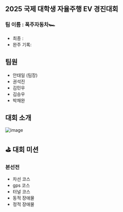 ## 2025 국제 대학생 자율주행 EV 경진대회

### 팀 이름 : 폭주자동차🏎️
- 최종 : 
- 완주 기록: 

## 팀원
- 안태일 (팀장)
- 권석진
- 김민우
- 김승우
- 박채완

## 대회 소개

![image](https://github.com/user-attachments/assets/c86b82f0-363c-4763-a710-f38f7148edc1)


## ⛳️ 대회 미션
### 본선전
- 차선 코스
- gps 코스
- 터널 코스
- 동적 장애물
- 정적 장애물
